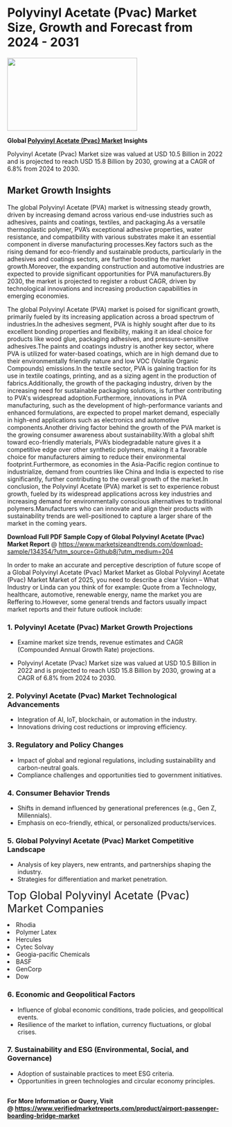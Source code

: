 <H1>Polyvinyl Acetate (Pvac) Market Size, Growth and Forecast from 2024 - 2031</H1><img class="aligncenter size-medium wp-image-584254" src="https://thirdeyenews.in/wp-content/uploads/2024/09/Global-Market-Research-300x168.jpeg" alt="" width="300" height="168" /><p><strong>Global&nbsp;<a href="https://www.marketsizeandtrends.com/download-sample/134354/?utm_source=Github8j?utm_medium=204">Polyvinyl Acetate (Pvac) Market</a> Insights</strong></p><p>Polyvinyl Acetate (Pvac) Market size was valued at USD 10.5 Billion in 2022 and is projected to reach USD 15.8 Billion by 2030, growing at a CAGR of 6.8% from 2024 to 2030.</p><p><h2>Market Growth Insights</h2> <p>The global Polyvinyl Acetate (PVA) market is witnessing steady growth, driven by increasing demand across various end-use industries such as adhesives, paints and coatings, textiles, and packaging.As a versatile thermoplastic polymer, PVA’s exceptional adhesive properties, water resistance, and compatibility with various substrates make it an essential component in diverse manufacturing processes.Key factors such as the rising demand for eco-friendly and sustainable products, particularly in the adhesives and coatings sectors, are further boosting the market growth.Moreover, the expanding construction and automotive industries are expected to provide significant opportunities for PVA manufacturers.By 2030, the market is projected to register a robust CAGR, driven by technological innovations and increasing production capabilities in emerging economies.</p> <p>The global Polyvinyl Acetate (PVA) market is poised for significant growth, primarily fueled by its increasing application across a broad spectrum of industries.In the adhesives segment, PVA is highly sought after due to its excellent bonding properties and flexibility, making it an ideal choice for products like wood glue, packaging adhesives, and pressure-sensitive adhesives.The paints and coatings industry is another key sector, where PVA is utilized for water-based coatings, which are in high demand due to their environmentally friendly nature and low VOC (Volatile Organic Compounds) emissions.In the textile sector, PVA is gaining traction for its use in textile coatings, printing, and as a sizing agent in the production of fabrics.Additionally, the growth of the packaging industry, driven by the increasing need for sustainable packaging solutions, is further contributing to PVA's widespread adoption.Furthermore, innovations in PVA manufacturing, such as the development of high-performance variants and enhanced formulations, are expected to propel market demand, especially in high-end applications such as electronics and automotive components.Another driving factor behind the growth of the PVA market is the growing consumer awareness about sustainability.With a global shift toward eco-friendly materials, PVA’s biodegradable nature gives it a competitive edge over other synthetic polymers, making it a favorable choice for manufacturers aiming to reduce their environmental footprint.Furthermore, as economies in the Asia-Pacific region continue to industrialize, demand from countries like China and India is expected to rise significantly, further contributing to the overall growth of the market.In conclusion, the Polyvinyl Acetate (PVA) market is set to experience robust growth, fueled by its widespread applications across key industries and increasing demand for environmentally conscious alternatives to traditional polymers.Manufacturers who can innovate and align their products with sustainability trends are well-positioned to capture a larger share of the market in the coming years.</p> <p><span class=""><strong>Download Full PDF Sample Copy of Global Polyvinyl Acetate (Pvac) Market Report</strong> @ <a href="https://www.marketsizeandtrends.com/download-sample/134354/?utm_source=Github8j?utm_medium=204" target="_blank">https://www.marketsizeandtrends.com/download-sample/134354/?utm_source=Github8j?utm_medium=204</a></span></p><p>In order to make an accurate and perceptive description of future scope of a Global&nbsp;Polyvinyl Acetate (Pvac) Market Market as Global&nbsp;Polyvinyl Acetate (Pvac) Market Market of 2025, you need to describe a clear Vision &ndash; What Industry or Linda can you think of for example: Quote from a Technology, healthcare, automotive, renewable energy, name the market you are Reffering to.However, some general trends and factors usually impact market reports and their future outlook include:</p><h3>1.&nbsp;<strong>Polyvinyl Acetate (Pvac) Market Growth Projections</strong></h3><ul><li>Examine market size trends, revenue estimates and CAGR (Compounded Annual Growth Rate) projections.</li><li><p>Polyvinyl Acetate (Pvac) Market size was valued at USD 10.5 Billion in 2022 and is projected to reach USD 15.8 Billion by 2030, growing at a CAGR of 6.8% from 2024 to 2030.</p></li></ul><h3>2.&nbsp;<strong>Polyvinyl Acetate (Pvac) Market Technological Advancements</strong></h3><ul><li>Integration of AI, IoT, blockchain, or automation in the industry.</li><li>Innovations driving cost reductions or improving efficiency.</li></ul><h3>3.&nbsp;<strong>Regulatory and Policy Changes</strong></h3><ul><li>Impact of global and regional regulations, including sustainability and carbon-neutral goals.</li><li>Compliance challenges and opportunities tied to government initiatives.</li></ul><h3>4.&nbsp;<strong>Consumer Behavior Trends</strong></h3><ul><li>Shifts in demand influenced by generational preferences (e.g., Gen Z, Millennials).</li><li>Emphasis on eco-friendly, ethical, or personalized products/services.</li></ul><h3>5.&nbsp;<strong>Global Polyvinyl Acetate (Pvac) Market Competitive Landscape</strong></h3><ul><li>Analysis of key players, new entrants, and partnerships shaping the industry.</li><li>Strategies for differentiation and market penetration.</li></ul><p data-pm-slice="1 1 []"><span style="color: inherit; font-family: inherit; font-size: 25px;">Top Global Polyvinyl Acetate (Pvac) Market Companies</span></p><div class="" data-test-id=""><p><li>Rhodia</li><li> Polymer Latex</li><li> Hercules</li><li> Cytec Solvay</li><li> Geogia-pacific Chemicals</li><li> BASF</li><li> GenCorp</li><li> Dow</li></p></div><h3>6.&nbsp;<strong>Economic and Geopolitical Factors</strong></h3><ul><li>Influence of global economic conditions, trade policies, and geopolitical events.</li><li>Resilience of the market to inflation, currency fluctuations, or global crises.</li></ul><h3>7.&nbsp;<strong>Sustainability and ESG (Environmental, Social, and Governance)</strong></h3><ul><li>Adoption of sustainable practices to meet ESG criteria.</li><li>Opportunities in green technologies and circular economy principles.</li></ul><h2><strong style="font-size: 14px;">For More Information or Query, Visit @&nbsp;</strong><a style="background-color: #ffffff; font-size: 14px;" href="https://www.marketsizeandtrends.com/report/polyvinyl-acetate-pvac-market/" target="_blank">https://www.verifiedmarketreports.com/product/airport-passenger-boarding-bridge-market</a></h2>